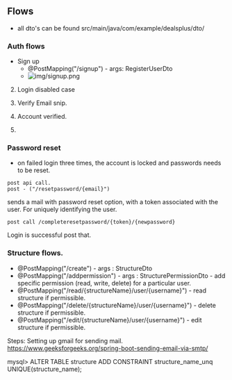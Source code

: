 ## Flows

* all dto's can be found src/main/java/com/example/dealsplus/dto/

### Auth flows
- Sign up 
  - @PostMapping("/signup") - args: RegisterUserDto
  - ![img/signup.png](img/signup.png)  
 
2. Login disabled case

3. Verify Email snip. 
 
4. Account verified.

5. 
  
### Password reset
-  on failed login three times, the account is locked and passwords needs to be reset.
```
post api call.
post - ("/resetpassword/{email}")
```
sends a mail with password reset option, with a token associated with the user. For uniquely identifying the user.
```
post call /completeresetpassword/{token}/{newpassword}
```
Login is successful post that.


### Structure flows.
- @PostMapping("/create")  - args : StructureDto 
- @PostMapping("/addpermission") - args : StructurePermissionDto - add specific permission (read, write, delete) for a particular user.
- @PostMapping("/read/{structureName}/user/{username}")  - read structure if permissible.
- @PostMapping("/delete/{structureName}/user/{username}") - delete structure if permissible.
- @PostMapping("/edit/{structureName}/user/{username}") - edit structure if permissible. 

Steps:
Setting up gmail for sending mail.
https://www.geeksforgeeks.org/spring-boot-sending-email-via-smtp/

mysql> ALTER TABLE structure ADD CONSTRAINT structure_name_unq UNIQUE(structure_name);
